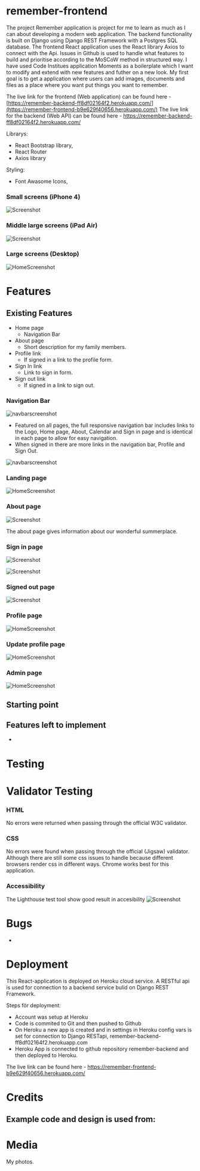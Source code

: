 # remember-frontend

The project Remember application is project for me to learn as much as I can about developing a modern web application. The backend functionality is built on Django using Django REST Framework with a Postgres SQL database. The frontend React application uses the React library Axios to connect with the Api. Issues in Github is used to handle what features to build and prioritise according to the MoSCoW method in structured way. I have used Code Institues application Moments as a boilerplate which I want to modify and extend with new features and futher on a new look. My first goal is to get a application where users can add images, documents and files as a place where you want put things you want to remember.

The live link for the frontend (Web application) can be found here - [https://remember-backend-ff8df02164f2.herokuapp.com/](https://remember-frontend-b9e629f40656.herokuapp.com/)
The live link for the backend (Web API) can be found here - [https://remember-backend-ff8df02164f2.herokuapp.com/
](https://remember-backend-ff8df02164f2.herokuapp.com/)

Librarys:
* React Bootstrap library,
* React Router
* Axios library

Styling:
* Font Awasome Icons,

### Small screens (iPhone 4)
![Screenshot](assets/images/screenshot_iphone4.png)

### Middle large screens (iPad Air)
![Screenshot](assets/images/screenshot_air.png)


### Large screens (Desktop)
![HomeScreenshot](assets/images/screenshot_home.png)


# Features

## Existing Features
* Home page
  * Navigation Bar
* About page
  * Short description for my family members.
* Profile link
  * If signed in a link to the profile form.
* Sign In link
  * Link to sign in form.
* Sign out link
  * If signed in a link to sign out.

### Navigation Bar
![navbarscreenshot](assets/images/screenshot_navbar1.png)

- Featured on all pages, the full responsive navigation bar includes links to the Logo, Home page, About, Calendar and Sign in page and is identical in each page to allow for easy navigation.
- When signed in there are more links in the navigation bar, Profile and Sign Out.

![navbarscreenshot](assets/images/screenshot_navbar2.png)


### Landing page
![HomeScreenshot](assets/images/screenshot_home.png)

### About page
![Screenshot](assets/images/screenshot_about.png)

The about page gives information about our wonderful summerplace. 

### 

### Sign in page
![Screenshot](assets/images/screenshot_signin.png)

![Screenshot](assets/images/screenshot_signin_wrong.png)

### Signed out page
![Screenshot](assets/images/screenshot_signout.png)

### 
### Profile page
![HomeScreenshot](assets/images/screenshot_profile.png)

### Update profile page
![HomeScreenshot](assets/images/screenshot_accountupdate.png)

### Admin page
![HomeScreenshot](assets/images/screenshot_admin.png)

## Starting point



## Features left to implement
- 


# Testing


# Validator Testing

### HTML
No errors were returned when passing through the official W3C validator.
### CSS
No errors were found when passing through the official (Jigsaw) validator. Although there are still some css issues to handle because different browsers render css in different ways. Chrome works best for this application. 
### Accessibility
The Lighthouse test tool show good result in accesibility
![Screenshot](assets/images/screenshot_lighthouse.png)

# Bugs
 * 
# Deployment
This React-application is deployed on Heroku cloud service. A RESTful api is used for connection to a backend service bulid on Django REST Framework.

Steps för deployment:

* Account was setup at Heroku
* Code is commited to Git and then pushed to Github
* On Heroku a new app is created and in settings in Heroku config vars is set for connection to Django RESTapi, remember-backend-ff8df02164f2.herokuapp.com
* Heroku App is connected to github repository remember-backend and then deployed to Heroku.

The live link can be found here - https://remember-frontend-b9e629f40656.herokuapp.com/

# Credits
Example code and design is used from:
- 

# Media
My photos.
